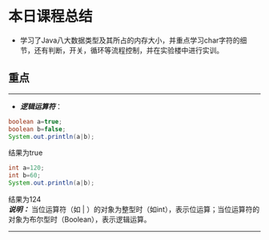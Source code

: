# 本日课程总结
- 学习了Java八大数据类型及其所占的内存大小，并重点学习char字符的细节，还有判断，开关，循环等流程控制，并在实验楼中进行实训。
## 重点
---
- ***逻辑运算符***：
~~~java
boolean a=true;
boolean b=false;
System.out.println(a|b);
~~~
结果为true  
~~~java
int a=120;
int b=60;
System.out.println(a|b);
~~~
结果为124  
***说明：*** 当位运算符（如 | ）的对象为整型时（如int），表示位运算；当位运算符的对象为布尔型时（Boolean），表示逻辑运算。   
***

